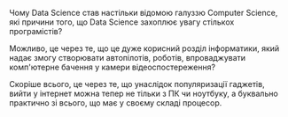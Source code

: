 Чому Data Science став настільки відомою галуззю Computer Science, які причини того, що Data Science захоплює увагу стількох програмістів?

Можливо, це через те, що це дуже корисний розділ інформатики, який надає змогу створювати автопілотів, роботів, впроваджувати комп'ютерне бачення у камери відеоспостереження?

Скоріше всього, це через те, що унаслідок популяризації гаджетів, вийти у інтернет можна тепер не тільки з ПК чи ноутбуку, а буквально практично зі всього, що має у своєму складі процесор.